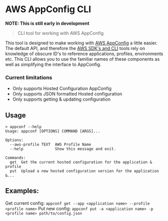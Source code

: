 # AWS AppConfig CLI

**NOTE: This is still early in development**

> CLI tool for working with AWS AppConfig

This tool is designed to make working with [AWS AppConfig](https://docs.aws.amazon.com/appconfig/latest/userguide/what-is-appconfig.html) a little easier. The default API, and therefore the [AWS SDK's and CLI](https://docs.aws.amazon.com/cli/latest/reference/appconfig/index.html) tools rely on knowledge of obscure ID's to reference applications, profiles, environments etc. This CLI allows you to use the familiar names of these components as well as simplifying the interface to AppConfig.


### Current limitations
- Only supports Hosted Configuration AppConfig
- Only supports JSON formatted Hosted configuration
- Only supports getting & updating configuration


## Usage

```
> appconf --help
Usage: appconf [OPTIONS] COMMAND [ARGS]...

Options:
  --aws-profile TEXT  AWS Profile Name
  --help              Show this message and exit.

Commands:
  get  Get the current hosted configuration for the application & profile
  put  Upload a new hosted configuration version for the application &...
```

## Examples:

Get current config: `appconf get --app <application name> --profile <profile name>`
Put new config: `appconf put -a <application name> -p <profile name> path/to/config.json`


